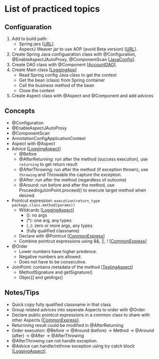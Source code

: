 # List of practiced topics

## Configuaration
1. Add to build path:
   - Spring jars 
[[URL]()].
   - AspectJ Weaver jar to use AOP (avoid Beta version)
[[URL](https://mvnrepository.com/artifact/org.aspectj/aspectjweaver)].
2. Create Spring Java configuaration class with @Configuration, @EnableAspectJAutoProxy, @ComponentScan 
[[JavaConfig]()].
3. Create DAO class with @Component 
[[AccountDAO]()].
4. Create Main class 
[[LoggingApp]()]
   - Read Spring config Java class to get the context
   - Get the bean (class) from Spring container
   - Call the business method of the bean
   - Close the context
5. Create Aspect class with @Aspect and @Component and add advices

## Concepts
- @Configuration 
- @EnableAspectJAutoProxy 
- @ComponentScan 
- AnnotationConfigApplicationContext
- Aspect with @Aspect 
- Advice 
[[LoggingAspect]()]
  - @Before
  - @AfterReturning: run after the method (success execution), use ```returning``` to get return result 
  - @AfterThrowing: run after the method (if exception thrown), use ``throwing`` and Throwable the capture the exception.
  - @After: run after the method (regardless of outcome)
  - @Around: run before and after the method, use ProceedingJoinPoint.proceed() to execute target method when desired.
- Pointcut expression: ```execution(return_type package.class.method(params))```
  - Wildcards
[[LoggingAspect]()]
	- (): no args
    - (*): one arg, any types
    - (..): zero or more args, any types
    - (fully qualified classname)
  - Declare with @Pointcut 
[[CommonExpress]()]
  - Combine pointcut expressions using &&, ||, !
[[CommonExpress]()]
- @Order 
  - Lower numbers have higher predence.
  - Negative numbers are allowed.
  - Does not have to be consecutive.
- JoinPoint: contains metadata of the method
[[TestingAspect]()]
  - MethodSignature and getSignature()
  - Objec[] and getArgs()

## Notes/Tips
- Quick copy fully qualified classname in that class
- Group related advices into seperate Aspects to order with @Order.
- Declare public pointcut expressions in a common class to share with other Aspects 
[[CommonExpress]()].
- Returnning result could be modified in @AfterReturning
- Order execution: @Before -> @Around (before) -> Method -> @Around (after) -> @After -> @AfterThrowing
- @AfterThrowing can not handle exception.
- @Advice can handle/rethrow exception using try catch block 
[[LoggingAspect]()].












